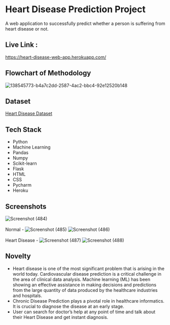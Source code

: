 # Heart Disease Prediction Project 

A web application to successfully predict whether a person is suffering from heart disease or not.

## Live Link :

https://heart-disease-web-app.herokuapp.com/

## Flowchart of Methodology

![138545773-b4a7c2dd-2587-4ac2-bbc4-92e12520b148](https://user-images.githubusercontent.com/91077593/142772505-e9e375b2-9a84-47ef-8d81-6146e3f0825f.jpeg)

## Dataset

[Heart Disease Dataset](https://www.kaggle.com/ronitf/heart-disease-uci)

## Tech Stack

- Python
- Machine Learning
- Pandas
- Numpy
- Scikit-learn
- Flask
- HTML
- CSS
- Pycharm
- Heroku

## Screenshots

![Screenshot (484)](https://user-images.githubusercontent.com/91077593/142772538-60df0a0c-f5a1-42dd-aa37-278f0e713c28.png)
<br>
<br>
Normal -
![Screenshot (485)](https://user-images.githubusercontent.com/91077593/142772592-26583bb1-f7d6-4ad1-892c-537c3b358db0.png)
![Screenshot (486)](https://user-images.githubusercontent.com/91077593/142772595-2811e087-141c-47c8-b03c-5dbdd7e83d1c.png)
<br>
<br>
Heart Disease - 
![Screenshot (487)](https://user-images.githubusercontent.com/91077593/142772612-441d81b8-fe8a-4f07-9a4c-37264a801e9a.png)
![Screenshot (488)](https://user-images.githubusercontent.com/91077593/142772614-8650e347-634c-4d3b-bb05-9736eb36baab.png)
<br>
  
## Novelty

- Heart disease is one of the most significant problem that is arising in the world today. Cardiovascular disease prediction is a critical challenge in the area of clinical data analysis. Machine learning (ML) has been showing an effective assistance in making decisions and predictions from the large quantity of data produced by the healthcare industries and hospitals.
- Chronic Disease Prediction plays a pivotal role in healthcare informatics. It is crucial to diagnose the disease at an early stage.
- User can search for doctor’s help at any point of time and talk about their Heart Disease and get instant diagnosis.

